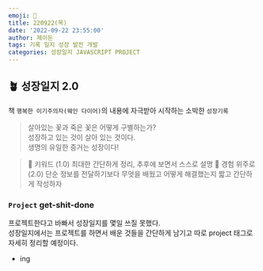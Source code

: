 ```yaml
---
emoji: 🌱
title: 220922(목)
date: '2022-09-22 23:55:00'
author: 제이든
tags: 기록 일지 성장 발전 개발
categories: 성장일지 JAVASCRIPT PROJECT
---
```


## 🪴 성장일지 2.0

책 `행복한 이기주의자(웨인 다이어)`의 내용에 자극받아 시작하는 소박한 `성장기록`

> 살아있는 꽃과 죽은 꽃은 어떻게 구별하는가?<br/>
> 성장하고 있는 것이 살아 있는 것이다.<br/>
> 생명의 유일한 증거는 성장이다!

> 🌳 키워드 (1.0)
> 최대한 간단하게 정리, 추후에 보면서 스스로 설명
> 🍉 경험 위주로 (2.0)
> 단순 정보를 전달하기보다 무엇을 배웠고 어떻게 해결했는지 짧고 간단하게 작성하자

### `Project` get-shit-done

프로젝트한다고 바빠서 성장일지를 몇일 쓰질 못했다.<br/>
성장일지에서는 프로젝트를 하면서 배운 것들을 간단하게 남기고 따로 project 태그로 자세히 정리할 예정이다.

- ing

```toc

```
